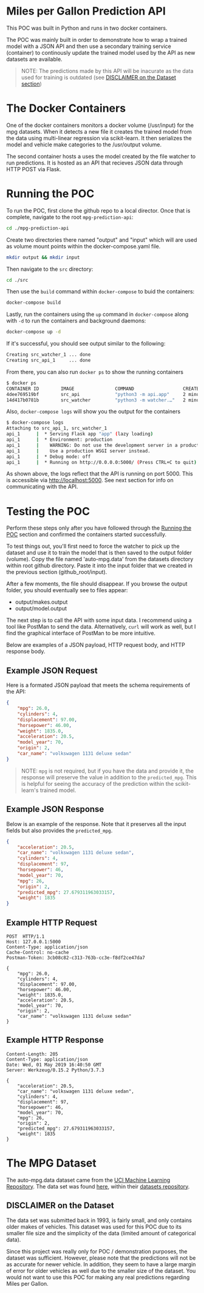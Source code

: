 # Miles per Gallon Prediction API
This POC was built in Python and runs in two docker containers.

The POC was mainly built in order to demonstrate how to wrap a trained model with a JSON API and then use a secondary training service (container) to continously update the trained model used by the API as new datasets are available.

> NOTE: The predictions made by this API will be inacurate as the data used for training is outdated (see [DISCLAIMER on the Dataset section](#DISCLAIMER-on-the-Dataset))


# The Docker Containers
One of the docker containers monitors a docker volume (/usr/input) for the mpg datasets.  When it detects a new file it creates the trained model from the data using multi-linear regression via scikit-learn.  It then serializes the model and vehicle make categories to the /usr/output volume.

The second container hosts a uses the model created by the file watcher to run predictions.  It is hosted as an API that recieves JSON data through HTTP POST via Flask.


# Running the POC
To run the POC, first clone the github repo to a local director.  Once that is complete, navigate to the root `mpg-prediction-api`:
```sh
cd ./mpg-prediction-api
```

Create two directories there named "output" and "input" which will are used as volume mount points within the docker-compose.yaml file.
```sh
mkdir output && mkdir input
```

Then navigate to the `src` directory:
```sh
cd ./src
```

Then use the `build` command within `docker-compose` to buid the containers:
```sh
docker-compose build
```

Lastly, run the containers using the `up` command in `docker-compose` along with `-d` to run the containers and background daemons:
```sh
docker-compose up -d
```

If it's successful, you should see output similar to the following:
```sh
Creating src_watcher_1 ... done
Creating src_api_1     ... done
```

From there, you can also run `docker ps` to show the running containers
```sh
$ docker ps
CONTAINER ID        IMAGE               COMMAND                  CREATED             STATUS              PORTS                    NAMES
4dee769519bf        src_api             "python3 -m api.app"     2 minutes ago       Up 2 minutes        0.0.0.0:5000->5000/tcp   src_api_1
14d417b0781b        src_watcher         "python3 -m watcher.…"   2 minutes ago       Up 2 minutes                                 src_watcher_1
```

Also, `docker-compose logs` will show you the output for the containers 
```sh
$ docker-compose logs
Attaching to src_api_1, src_watcher_1
api_1      |  * Serving Flask app "app" (lazy loading)
api_1      |  * Environment: production
api_1      |    WARNING: Do not use the development server in a production environment.
api_1      |    Use a production WSGI server instead.
api_1      |  * Debug mode: off
api_1      |  * Running on http://0.0.0.0:5000/ (Press CTRL+C to quit)
```

As shown above, the logs reflect that the API is running on port 5000.  This is accessible via [http://localhost:5000](http://localhost:5000).  See next section for info on communicating with the API.


# Testing the POC
Perform these steps only after you have followed through the [Running the POC](#Running-the-POC) section and confirmed the containers started successfully.

To test things out, you'll first need to force the watcher to pick up the dataset and use it to train the model that is then saved to the output folder (volume).  Copy the file named 'auto-mpg.data' from the datasets directory within root github directory.  Paste it into the input folder that we created in the previous section (github_root/input).

After a few moments, the file should disappear.  If you browse the output folder, you should eventually see to files appear: 
- output/makes.output
- output/model.output

The next step is to call the API with some input data.  I recommend using a tool like PostMan to send the data.  Alternatively, `curl` will work as well, but I find the graphical interface of PostMan to be more intuitive.

Below are examples of a JSON payload, HTTP request body, and HTTP response body.


## Example JSON Request
Here is a formated JSON payload that meets the schema requirements of the API:
```json
{
	"mpg": 26.0,
	"cylinders": 4,
	"displacement": 97.00,
	"horsepower": 46.00,
	"weight": 1835.0,
	"acceleration": 20.5,
	"model_year": 70,
	"origin": 2,
	"car_name": "volkswagen 1131 deluxe sedan"
}
```
> NOTE: `mpg` is not required, but if you have the data and provide it, the response will preserve the value in addition to the `predicted_mpg`.  This is helpful for seeing the accuracy of the prediction within the scikit-learn's trained model.


## Example JSON Response
Below is an example of the response.  Note that it preserves all the input fields but also provides the `predicted_mpg`.
```json
{
    "acceleration": 20.5,
    "car_name": "volkswagen 1131 deluxe sedan",
    "cylinders": 4,
    "displacement": 97,
    "horsepower": 46,
    "model_year": 70,
    "mpg": 26,
    "origin": 2,
    "predicted_mpg": 27.679311963033157,
    "weight": 1835
}
```

## Example HTTP Request
```
POST  HTTP/1.1
Host: 127.0.0.1:5000
Content-Type: application/json
Cache-Control: no-cache
Postman-Token: 3cb08c82-c313-763b-cc3e-f8df2ce47da7

{
	"mpg": 26.0,
	"cylinders": 4,
	"displacement": 97.00,
	"horsepower": 46.00,
	"weight": 1835.0,
	"acceleration": 20.5,
	"model_year": 70,
	"origin": 2,
	"car_name": "volkswagen 1131 deluxe sedan"
}
```

## Example HTTP Response
```
Content-Length: 205
Content-Type: application/json
Date: Wed, 01 May 2019 16:40:50 GMT
Server: Werkzeug/0.15.2 Python/3.7.3

{
    "acceleration": 20.5,
    "car_name": "volkswagen 1131 deluxe sedan",
    "cylinders": 4,
    "displacement": 97,
    "horsepower": 46,
    "model_year": 70,
    "mpg": 26,
    "origin": 2,
    "predicted_mpg": 27.679311963033157,
    "weight": 1835
}
```


# The MPG Dataset
The auto-mpg.data dataset came from the [UCI Machine Learning Repository](https://archive.ics.uci.edu).  The data set was found [here](https://archive.ics.uci.edu/ml/datasets/Auto+MPG), within their [datasets repository](https://archive.ics.uci.edu/ml/datasets.php).

## DISCLAIMER on the Dataset
The data set was submitted back in 1993, is fairly small, and only contains older makes of vehicles.  This dataset was used for this POC due to its smaller file size and the simplicity of the data (limited amount of categorical data).

Since this project was really only for POC / demonstration purposes, the dataset was sufficient.  However, please note that the predictions will not be as accurate for newer vehicle.  In addition, they seem to have a large margin of error for older vehicles as well due to the smaller size of the dataset.  You would not want to use this POC for making any real predictions regarding Miles per Gallon.
